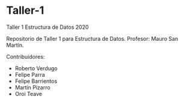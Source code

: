 # Taller-1
Taller 1 Estructura de Datos 2020

Repositorio de Taller 1 para Estructura de Datos.
Profesor: Mauro San Martín.

Contribuidores:
- Roberto Verdugo
- Felipe Parra
- Felipe Barrientos
- Martín Pizarro
- Oroi Teave
